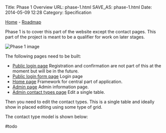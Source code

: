Title: Phase 1 Overview
URL: phase-1.html
SAVE_AS: phase-1.html
Date: 2014-05-09 12:28
Category: Specification

[Home][] - [Roadmap][] 

Phase 1 is to cover this part of the website except the contact pages.
This part of the project is meant to be a qualifier for work on later stages.

![Phase 1 image][]

[Phase 1 image]: http://drummonds.github.io/galleria/images/sitemap1.png

The following pages need to be built:


 * [Public login page][] Registration and confirmation are not part of this at the moment but will be in the future.  
 * [Public login form page][] Login page  
 * [Home page][] Framework for central part of application.  
 * [Admin page][] Admin information page.  
 * [Admin contact types page][] Edit a single table.  


Then you need to edit the contact types.  This is a single table and ideally show in placed editing using some type of grid. 

The contact type model is shown below:
 
#todo

[Home]: http://drummonds.github.io/galleria/index.html
[Roadmap]: http://drummonds.github.io/galleria/development-roadmap.html
[Public login page]: http://drummonds.github.io/galleria/page-login.html
[Public login form page]: http://drummonds.github.io/galleria/page-login-form.html
[Home page]: http://drummonds.github.io/galleria/page-home.html
[Admin page]: http://drummonds.github.io/galleria/page-admin.html
[Admin contact types page]: http://drummonds.github.io/galleria/page-admin-contact-type.html

